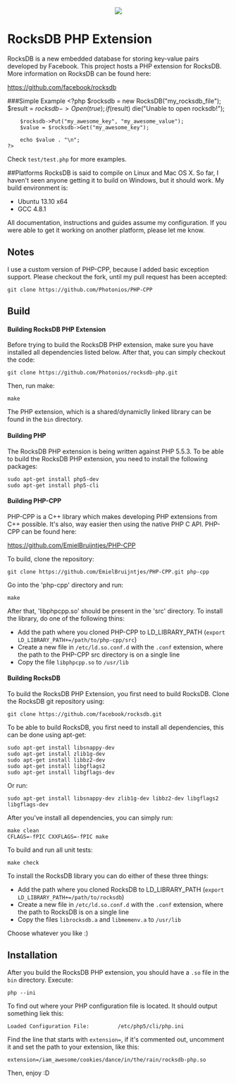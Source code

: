 <center><img align="center" src="http://i.imgur.com/C6GyDV0.png" /></center>

RocksDB PHP Extension
===
RocksDB is a new embedded database for storing key-value pairs developed by Facebook. This project hosts a PHP extension for RocksDB. More information on RocksDB can be found here:

https://github.com/facebook/rocksdb

###Simple Example
	<?php
		$rocksdb = new RocksDB("my_rocksdb_file");
		$result = $rocksdb->Open(true);
		if($result)
			die("Unable to open rocksdb!");
			
		$rocksdb->Put("my_awesome_key", "my_awesome_value");
		$value = $rocksdb->Get("my_awesome_key");
		
		echo $value . "\n";
	?>
	
Check `test/test.php` for more examples.

##Platforms
RocksDB is said to compile on Linux and Mac OS X. So far, I haven't seen anyone getting it to build on Windows, but it should work.
My build environment is:

* Ubuntu 13.10 x64
* GCC 4.8.1

All documentation, instructions and guides assume my configuration. If you were able to get it working on another platform, please let me know.

## Notes
I use a custom version of PHP-CPP, because I added basic exception support. Please checkout the fork, until my
pull request has been accepted:

	git clone https://github.com/Photonios/PHP-CPP

## Build
#### Building RocksDB PHP Extension
Before trying to build the RocksDB PHP extension, make sure you have installed all dependencies listed below. After that, you can simply checkout the code:

	git clone https://github.com/Photonios/rocksdb-php.git
	
Then, run make:

	make
	
The PHP extension, which is a shared/dynamiclly linked library can be found in the `bin` directory.

#### Building PHP
The RocksDB PHP extension is being written against PHP 5.5.3. To be able to build the RocksDB PHP extension, you need to install the following packages:

    sudo apt-get install php5-dev
    sudo apt-get install php5-cli

#### Building PHP-CPP
PHP-CPP is a C++ library which makes developing PHP extensions from C++ possible. It's also, way easier then using the native PHP C API. PHP-CPP can be found here:

https://github.com/EmielBruijntjes/PHP-CPP

To build, clone the repository:

	git clone https://github.com/EmielBruijntjes/PHP-CPP.git php-cpp

Go into the 'php-cpp' directory and run:

	make

After that, 'libphpcpp.so' should be present in the 'src' directory. To install the library, do one of the following thins:

* Add the path where you cloned PHP-CPP to LD_LIBRARY_PATH (`export LD_LIBRARY_PATH+=/path/to/php-cpp/src`)
* Create a new file in `/etc/ld.so.conf.d` with the `.conf` extension, where the path to the PHP-CPP src directory is on a single line
* Copy the file `libphpcpp.so` to `/usr/lib`
    
#### Building RocksDB
To build the RocksDB PHP Extension, you first need to build RocksDB. Clone the RocksDB git repository using:

    git clone https://github.com/facebook/rocksdb.git
  
To be able to build RocksDB, you first need to install all dependencies, this can be done using apt-get:

    sudo apt-get install libsnappy-dev
    sudo apt-get install zlib1g-dev
    sudo apt-get install libbz2-dev
    sudo apt-get install libgflags2
    sudo apt-get install libgflags-dev
    
Or run:

	sudo apt-get install libsnappy-dev zlib1g-dev libbz2-dev libgflags2 libgflags-dev
    
After you've install all dependencies, you can simply run:

    make clean
    CFLAGS=-fPIC CXXFLAGS=-fPIC make
    
To build and run all unit tests:

    make check
    
To install the RocksDB library you can do either of these three things:

* Add the path where you cloned RocksDB to LD_LIBRARY_PATH (`export LD_LIBRARY_PATH+=/path/to/rocksdb`)
* Create a new file in `/etc/ld.so.conf.d` with the `.conf` extension, where the path to RocksDB is on a single line
* Copy the files `librocksdb.a` and `libmemenv.a` to `/usr/lib`

Choose whatever you like :)

## Installation
After you build the RocksDB PHP extension, you should have a `.so` file in the `bin` directory. Execute:

	php --ini
	
To find out where your PHP configuration file is located. It should output something liek this:

	Loaded Configuration File:         /etc/php5/cli/php.ini

Find the line that starts with `extension=`, if it's commented out, uncomment it and set the path to your extension, like this:

	extension=/iam_awesome/cookies/dance/in/the/rain/rocksdb-php.so
	
Then, enjoy :D
